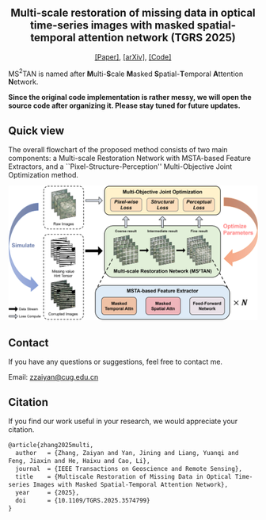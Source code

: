 
<div align="center">
  <h2><b> Multi-scale restoration of missing data in optical time-series images with masked spatial-temporal attention network (TGRS 2025) </b></h2>
</div>

<div align="center">

[[Paper]](https://doi.org/10.1109/tgrs.2025.3574799), [[arXiv]](https://arxiv.org/abs/2406.13358), [[Code]](https://github.com/CUG-BEODL/MS2TAN)

</div>


MS$^2$TAN is named after **M**ulti-**S**cale **M**asked **S**patial-**T**emporal **A**ttention **N**etwork.

**Since the original code implementation is rather messy, we will open the source code after organizing it. Please stay tuned for future updates.**


## Quick view

The overall flowchart of the proposed method consists of two main components: a Multi-scale Restoration Network with MSTA-based Feature Extractors, and a ``Pixel-Structure-Perception'' Multi-Objective Joint Optimization method.

<img src="./assets/Framework.png" width="600px"></img>

## Contact
If you have any questions or suggestions, feel free to contact me.

Email: zzaiyan@cug.edu.cn

## Citation
If you find our work useful in your research, we would appreciate your citation.

```
@article{zhang2025multi,
  author   = {Zhang, Zaiyan and Yan, Jining and Liang, Yuanqi and Feng, Jiaxin and He, Haixu and Cao, Li},
  journal  = {IEEE Transactions on Geoscience and Remote Sensing},
  title    = {Multiscale Restoration of Missing Data in Optical Time-series Images with Masked Spatial-Temporal Attention Network},
  year     = {2025},
  doi      = {10.1109/TGRS.2025.3574799}
}
```